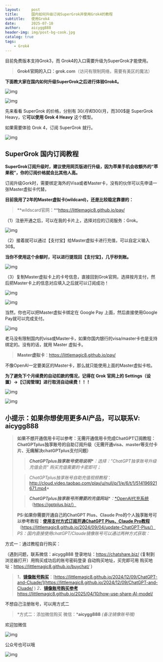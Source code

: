 ```yaml
---
layout:     post
title:      国内如何升级订阅SuperGrok并使用Grok4的教程
subtitle:   使用Grok4
date:       2025-07-10
author:     aicygg888
header-img: img/post-bg-cook.jpg
catalog: true
tags:
    - Grok4
---
```


目前免费版本支持Grok3，而 Grok4的入口需要升级为SuperGrok才能使用。

> **Grok4官网的入口：grok.com**（访问有限制网络，需要有美区的魔法）

**下面教大家在国内如何升级SuperGrok之后进行体验Grok4。**

![img](https://picx.zhimg.com/80/v2-724fa7652b32c21950ec03da1329310a_720w.png)

![img](https://pica.zhimg.com/80/v2-6e75c18efca67bbf71485b882fdd3f86_720w.png)



先来看看 SuperGrok 的价格，分别有 30$/月 和 300$/月，而300$是 SuperGrok Heavy，它**可以使用 Grok 4 Heavy** 这个模型。

如果需要体验 Grok 4，订阅 SuperGrok 就行。

![img](https://picx.zhimg.com/80/v2-113c060dc55a731782fa872a282dd0fd_720w.png)

## **SuperGrok 国内订阅教程**

**SuperGrok订阅升级时，建议使用网页版进行升级，因为苹果手机会收额外的“苹果税”，你的订阅价格就会比其他人高。**

订阅升级Gork时，需要绑定海外的Visa或者Master卡，没有的伙伴可以先申请一张Master虚拟卡代替。

**目前我用了2年的Master虚拟卡(wildcard)，还是比较稳定靠谱的：**

> **wildscard官网：**https://littlemagic8.github.io/pay/

（1）注册开通之后，可以在我的卡片上，选择对应的订阅服务：Grok。

![img](https://picx.zhimg.com/80/v2-6d45af93d53efd73bda20e00ba1fe434_720w.png)

（2）接着就可以通过【支付宝】给Master虚拟卡进行充值，可以自定义输入30$。

**当你不使用这个余额时，可以进行提现回【支付宝】，几乎秒到账。**

![img](https://picx.zhimg.com/80/v2-463284887e96e50b4dd114a2562df5f6_720w.png)

（3）复制Master虚拟卡上的卡号信息，直接回到Grok官网，选择按月支付，然后把Master卡上的信息对应填入之后就可以订阅成功！

![img](https://picx.zhimg.com/80/v2-118adb2b5970fb96ae244dae2020002b_720w.png)

![img](https://picx.zhimg.com/80/v2-a794c55a56304c36ee8994817bbccda8_720w.png)

当然，你也可以把Master虚拟卡绑定在 Google Pay 上面，然后直接使用Google Pay就可以完成支付。

![img](https://picx.zhimg.com/80/v2-2b1a586695f147fdbaff5af006b3a240_720w.png)

老马没有限制国内的visa或Master卡，如果你国内银行的visa/master卡也是支持绑定的。没有的话，就用 Master 虚拟卡。

> **Master虚拟卡**：https://littlemagic8.github.io/pay/

不像OpenAI一定要美区的Master卡，那么就只能使用上面的Master虚拟卡啦。

**为了避免下个月续费的自动扣款的情况，记得在 Grok 官网上的 Settings（设置）->【订阅管理】进行取消自动续费！！！**

![img](https://picx.zhimg.com/80/v2-418269b6145ac611fcf77229566f6e65_720w.png)



![img](https://picx.zhimg.com/80/v2-51980236f93dfbc4774be9bf3ccc4f8a_720w.png)





## **小提示：如果你想使用更多AI产品，可以联系V: aicygg888**

> **如果不想开通信用卡可以参考：无需开通信用卡完成ChatGPT订阅教程：ChatGPTplus独享账号的自助订阅升级（无需开通visa、master等支付卡片、无痛解决chatGPTplus支付问题）**
>
> > ***ChatGPTplus独享账号使用说明\***：选择：”ChatGPT独享账号升级充值会员” 购买充值需要的卡密即可；*
>
> > *ChatGPTplus独享账号自助充值视频教程*：http://cloud.video.taobao.com/play/u/null/p/1/e/6/t/1/514196921671.mp4*
>
> > ***ChatGPTplus独享账号所需要的充值网站**\*：*[*OpenAI代充系统](https://gptplus.biz/) （https://gptplus.biz/）
>
> **PS:如果你需要开通自己的ChatGPT Plus、Claude Pro的个人独享账号可以参考教程：**[**使用支付方式订阅开通ChatGPT Plus、Claude Pro教程**](https://littlemagic8.github.io/2024/09/04/update-ChatGPT-Plus/) （https://littlemagic8.github.io/2024/09/04/update-ChatGPT-Plus/） *PS：国内直接使用chatGPT/Claude镜像账号可以通过两种方式获取：*

方式一：通过教程自行购买：

（遇到问题，联系微信：aicygg888 登录地址：https://chatshare.biz/ (复制到浏览器打开）用购买成功后的账号密码登录 自动购买地址，买完即可用 购买地址：https://littlemagic8.github.io/buychat/ ）

> *1、*[**镜像账号购买**](https://littlemagic8.github.io/2024/12/09/ChatGPT-and-Cluade/)：[https://littlemagic8.github.io/2024/12/09/ChatGPT-and-Cluade/](https://littlemagic8.github.io/2024/12/09/ChatGPT-and-Cluade/ )  *2、*[**镜像账号购买参考**](https://littlemagic8.github.io/2025/04/10/how-use-share-AI-model/) https://littlemagic8.github.io/2025/04/10/how-use-share-AI-model/

不想自己注册账号，可以用方式二

> *方式二：添加微信购买 微信：***aicygg888** *(备注镜像账号哦)*

欢迎加微信

![img](https://picx.zhimg.com/80/v2-46f7cfd62d1e94381388ab08b0fea3af_720w.png)

公众号也可以哦

![img](https://pic1.zhimg.com/80/v2-4e622b64238b20948a02e0c988ca5704_720w.png)